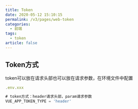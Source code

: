 ```yaml
---
title: Token
date: 2020-05-12 15:10:15
permalink: /v3/pages/web-token
categories: 
  - 前端
tags: 
  - token
article: false
---
```


## Token方式

token可以放在请求头部也可以放在请求参数，在环境文件中配置

```js
.env.xxx

# token方式：header请求头部，param请求参数
VUE_APP_TOKEN_TYPE = 'header'

```

